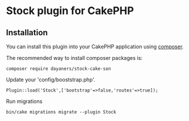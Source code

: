 # Stock plugin for CakePHP

## Installation

You can install this plugin into your CakePHP application using [composer](http://getcomposer.org).

The recommended way to install composer packages is:

```
composer require dayaners/stock-cake-son
```

Update your 'config/booststrap.php'.


```
Plugin::load('Stock',['bootstrap'=>false,'routes'=>true]);
```
Run migrations


```
bin/cake migrations migrate --plugin Stock
```